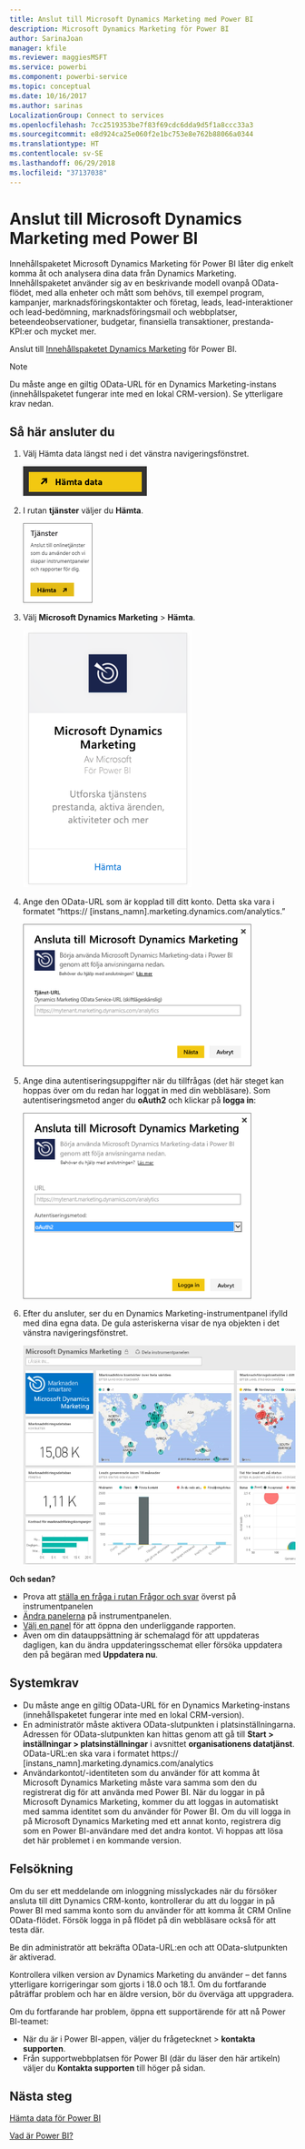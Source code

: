 ```yaml
---
title: Anslut till Microsoft Dynamics Marketing med Power BI
description: Microsoft Dynamics Marketing för Power BI
author: SarinaJoan
manager: kfile
ms.reviewer: maggiesMSFT
ms.service: powerbi
ms.component: powerbi-service
ms.topic: conceptual
ms.date: 10/16/2017
ms.author: sarinas
LocalizationGroup: Connect to services
ms.openlocfilehash: 7cc2519353be7f83f69cdc6dda9d5f1a8ccc33a3
ms.sourcegitcommit: e8d924ca25e060f2e1bc753e8e762b88066a0344
ms.translationtype: HT
ms.contentlocale: sv-SE
ms.lasthandoff: 06/29/2018
ms.locfileid: "37137038"
---
```

# <a name="connect-to-microsoft-dynamics-marketing-with-power-bi"></a>Anslut till Microsoft Dynamics Marketing med Power BI
Innehållspaketet Microsoft Dynamics Marketing för Power BI låter dig enkelt komma åt och analysera dina data från Dynamics Marketing. Innehållspaketet använder sig av en beskrivande modell ovanpå OData-flödet, med alla enheter och mått som behövs, till exempel program, kampanjer, marknadsföringskontakter och företag, leads, lead-interaktioner och lead-bedömning, marknadsföringsmail och webbplatser, beteendeobservationer, budgetar, finansiella transaktioner, prestanda-KPI:er och mycket mer. 

Anslut till [Innehållspaketet Dynamics Marketing](https://app.powerbi.com/getdata/services/microsoft-dynamics-marketing) för Power BI.

>[!NOTE]
>Du måste ange en giltig OData-URL för en Dynamics Marketing-instans (innehållspaketet fungerar inte med en lokal CRM-version). Se ytterligare krav nedan.

## <a name="how-to-connect"></a>Så här ansluter du
1. Välj Hämta data längst ned i det vänstra navigeringsfönstret.
   
   ![](media/service-connect-to-microsoft-dynamics-marketing/pbi_getdata.png) 
2. I rutan **tjänster** väljer du **Hämta**.
   
   ![](media/service-connect-to-microsoft-dynamics-marketing/pbi_getservices.png) 
3. Välj **Microsoft Dynamics Marketing** \> **Hämta**.
   
   ![](media/service-connect-to-microsoft-dynamics-marketing/mdmarketing.png)
4. Ange den OData-URL som är kopplad till ditt konto.  Detta ska vara i formatet “https:// [instans\_namn].marketing.dynamics.com/analytics.”
   
   ![](media/service-connect-to-microsoft-dynamics-marketing/pbi_dynmktgserviceurl.png)
5. Ange dina autentiseringsuppgifter när du tillfrågas (det här steget kan hoppas över om du redan har loggat in med din webbläsare). Som autentiseringsmetod anger du **oAuth2** och klickar på **logga in**:
   
   ![](media/service-connect-to-microsoft-dynamics-marketing/pbi_dynammktgoauth2.png)
6. Efter du ansluter, ser du en Dynamics Marketing-instrumentpanel ifylld med dina egna data. De gula asteriskerna visar de nya objekten i det vänstra navigeringsfönstret.
   
   ![](media/service-connect-to-microsoft-dynamics-marketing/pbi_dynammktgnewdash.png)

**Och sedan?**

* Prova att [ställa en fråga i rutan Frågor och svar](power-bi-q-and-a.md) överst på instrumentpanelen
* [Ändra panelerna](service-dashboard-edit-tile.md) på instrumentpanelen.
* [Välj en panel](service-dashboard-tiles.md) för att öppna den underliggande rapporten.
* Även om din datauppsättning är schemalagd för att uppdateras dagligen, kan du ändra uppdateringsschemat eller försöka uppdatera den på begäran med **Uppdatera nu**.

## <a name="system-requirements"></a>Systemkrav
* Du måste ange en giltig OData-URL för en Dynamics Marketing-instans (innehållspaketet fungerar inte med en lokal CRM-version).  
* En administratör måste aktivera OData-slutpunkten i platsinställningarna. Adressen för OData-slutpunkten kan hittas genom att gå till **Start \> inställningar \> platsinställningar** i avsnittet **organisationens datatjänst**.  OData-URL:en ska vara i formatet https:// [instans\_namn].marketing.dynamics.com/analytics  
* Användarkontot/-identiteten som du använder för att komma åt Microsoft Dynamics Marketing måste vara samma som den du registrerat dig för att använda med Power BI. När du loggar in på Microsoft Dynamics Marketing, kommer du att loggas in automatiskt med samma identitet som du använder för Power BI. Om du vill logga in på Microsoft Dynamics Marketing med ett annat konto, registrera dig som en Power BI-användare med det andra kontot. Vi hoppas att lösa det här problemet i en kommande version.   

## <a name="troubleshooting"></a>Felsökning
Om du ser ett meddelande om inloggning misslyckades när du försöker ansluta till ditt Dynamics CRM-konto, kontrollerar du att du loggar in på Power BI med samma konto som du använder för att komma åt CRM Online OData-flödet. Försök logga in på flödet på din webbläsare också för att testa där.

Be din administratör att bekräfta OData-URL:en och att OData-slutpunkten är aktiverad.

Kontrollera vilken version av Dynamics Marketing du använder – det fanns ytterligare korrigeringar som gjorts i 18.0 och 18.1. Om du fortfarande påträffar problem och har en äldre version, bör du överväga att uppgradera.

Om du fortfarande har problem, öppna ett supportärende för att nå Power BI-teamet:

* När du är i Power BI-appen, väljer du frågetecknet \> **kontakta supporten**.
* Från supportwebbplatsen för Power BI (där du läser den här artikeln) väljer du **Kontakta supporten** till höger på sidan.

## <a name="next-steps"></a>Nästa steg
[Hämta data för Power BI](service-get-data.md)

[Vad är Power BI?](power-bi-overview.md)

